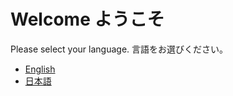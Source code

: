 # Welcome ようこそ

Please select your language. 言語をお選びください。

* [English](https://github.com/joholabhq/docs/tree/en)
* [日本語](https://github.com/joholabhq/docs/tree/ja)

